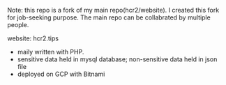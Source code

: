 Note: this repo is a fork of my main repo(hcr2/website). I created this fork for job-seeking purpose. The main repo can be collabrated by multiple people.

website: hcr2.tips

- maily written with PHP. 
- sensitive data held in mysql database; non-sensitive data held in json file
- deployed on GCP with Bitnami
